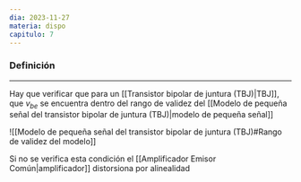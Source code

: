 ```yaml
---
dia: 2023-11-27
materia: dispo
capitulo: 7
---
```

### Definición
---
Hay que verificar que para un [[Transistor bipolar de juntura (TBJ)|TBJ]], que $v_{be}$ se encuentra dentro del rango de validez del [[Modelo de pequeña señal del transistor bipolar de juntura (TBJ)|modelo de pequeña señal]]

![[Modelo de pequeña señal del transistor bipolar de juntura (TBJ)#Rango de validez del modelo]]

Si no se verifica esta condición el [[Amplificador Emisor Común|amplificador]] distorsiona por alinealidad